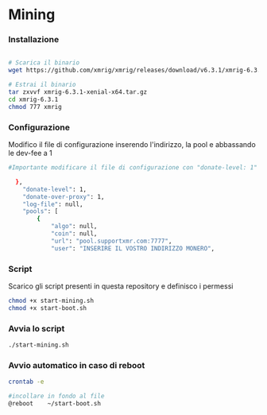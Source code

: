 # Mining

### Installazione
```bash

# Scarica il binario
wget https://github.com/xmrig/xmrig/releases/download/v6.3.1/xmrig-6.3.1-xenial-x64.tar.gz

# Estrai il binario
tar zxvvf xmrig-6.3.1-xenial-x64.tar.gz
cd xmrig-6.3.1
chmod 777 xmrig
```

### Configurazione
Modifico il file di configurazione inserendo l'indirizzo, la pool e abbassando le dev-fee a 1

```bash
#Importante modificare il file di configurazione con "donate-level: 1"

  },
    "donate-level": 1,
    "donate-over-proxy": 1,
    "log-file": null,
    "pools": [
        {
            "algo": null,
            "coin": null,
            "url": "pool.supportxmr.com:7777",
            "user": "INSERIRE IL VOSTRO INDIRIZZO MONERO",
```


### Script
Scarico gli script presenti in questa repository e definisco i permessi

```bash
chmod +x start-mining.sh 
chmod +x start-boot.sh 
```

### Avvia lo script
```bash
./start-mining.sh
```


### Avvio automatico in caso di reboot
```bash
crontab -e

#incollare in fondo al file
@reboot    ~/start-boot.sh
```
